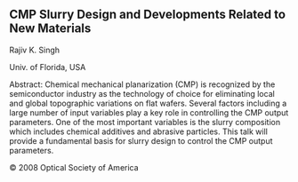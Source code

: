 ## CMP Slurry Design and Developments Related to New Materials

Rajiv K. Singh

Univ. of Florida, USA

Abstract: Chemical mechanical planarization (CMP) is recognized by the semiconductor industry as the technology of choice for eliminating local and global topographic variations on flat wafers. Several factors including a large number of input variables play a key role in controlling the CMP output parameters. One of the most important variables is the slurry composition which includes  chemical additives and abrasive particles. This talk will  provide a fundamental  basis for slurry design to control the CMP output parameters.

© 2008 Optical Society of America